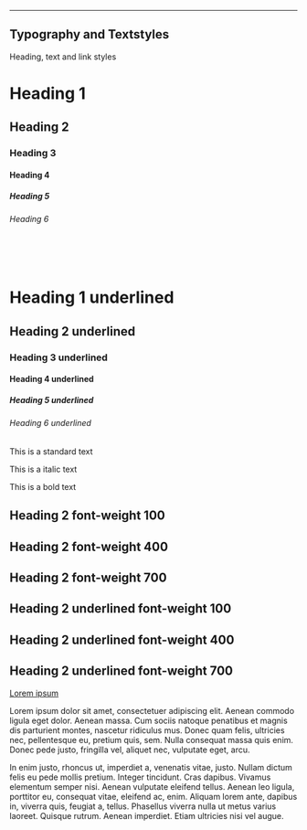 
---

<a name="typography"></a>

## Typography and Textstyles

<p>Heading, text and link styles</p>

<h1>Heading 1</h1>
<h2>Heading 2</h2>
<h3>Heading 3</h3>
<h4>Heading 4</h4>
<h5>Heading 5</h5>
<h6>Heading 6</h6>
<h1 class="tvg--underline">&nbsp;</h1>
<h1 class="tvg--underline">Heading 1 underlined</h1>
<h2 class="tvg--underline">Heading 2 underlined</h2>
<h3 class="tvg--underline">Heading 3 underlined</h3>
<h4 class="tvg--underline">Heading 4 underlined</h4>
<h5 class="tvg--underline">Heading 5 underlined</h5>
<h6 class="tvg--underline">Heading 6 underlined</h6>
<p>This is a standard text</p>
<p class="tvg--fitalic">This is a italic text</p>
<p class="tvg--fwght-bold">This is a bold text</p>

<h2 class="tvg--fwght-100">Heading 2 font-weight 100</h2>
<h2 class="tvg--fwght-400">Heading 2 font-weight 400</h2>
<h2 class="tvg--fwght-700">Heading 2 font-weight 700</h2>
<h2 class="tvg--fwght-100 tvg--underline">Heading 2 underlined font-weight 100</h2>
<h2 class="tvg--fwght-400 tvg--underline">Heading 2 underlined font-weight 400</h2>
<h2 class="tvg--fwght-700 tvg--underline">Heading 2 underlined font-weight 700</h2>
<p><a href="#typography">Lorem ipsum</a><p>
<p>Lorem ipsum dolor sit amet, consectetuer adipiscing elit. Aenean commodo ligula eget dolor. Aenean massa. Cum sociis natoque penatibus et magnis dis parturient montes, nascetur ridiculus mus. Donec quam felis, ultricies nec, pellentesque eu, pretium quis, sem. Nulla consequat massa quis enim. Donec pede justo, fringilla vel, aliquet nec, vulputate eget, arcu.</p><p>In enim justo, rhoncus ut, imperdiet a, venenatis vitae, justo. Nullam dictum felis eu pede mollis pretium. Integer tincidunt. Cras dapibus. Vivamus elementum semper nisi. Aenean vulputate eleifend tellus. Aenean leo ligula, porttitor eu, consequat vitae, eleifend ac, enim. Aliquam lorem ante, dapibus in, viverra quis, feugiat a, tellus. Phasellus viverra nulla ut metus varius laoreet. Quisque rutrum. Aenean imperdiet. Etiam ultricies nisi vel augue.</p>